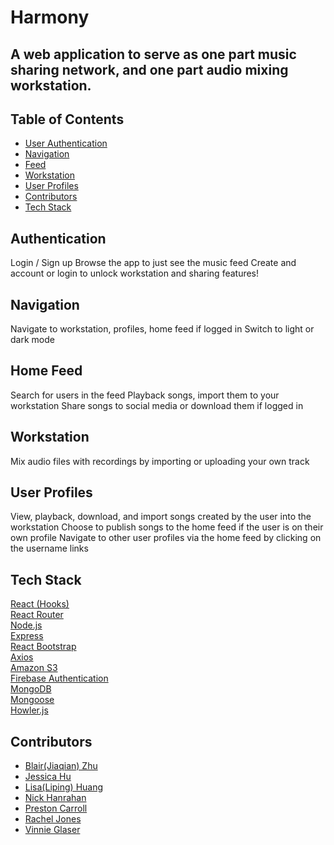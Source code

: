  # Harmony
A web application to serve as one part music sharing network, and one part audio mixing workstation.
---

## Table of Contents
  - [User Authentication](#Authentication)
  - [Navigation](#Navigation)
  - [Feed](#feed)
  - [Workstation](#workstation)
  - [User Profiles](#user-profiles)
  - [Contributors](#contributors)
  - [Tech Stack](#tech-stack)

## Authentication

Login / Sign up
Browse the app to just see the music feed
Create and account or login to unlock workstation and sharing features!

## Navigation

Navigate to workstation, profiles, home feed if logged in
Switch to light or dark mode

## Home Feed
Search for users in the feed
Playback songs, import them to your workstation
Share songs to social media or download them if logged in

## Workstation
Mix audio files with recordings by importing or uploading your own track

## User Profiles
View, playback, download, and import songs created by the user into the workstation
Choose to publish songs to the home feed if the user is on their own profile
Navigate to other user profiles via the home feed by clicking on the username links

## Tech Stack

[React (Hooks)](https://reactjs.org/)<br/> 
[React Router](https://reactrouter.com/)<br/> 
[Node.js](https://nodejs.org/en/)<br/> 
[Express](https://expressjs.com/)<br/> 
[React Bootstrap](https://react-bootstrap.github.io/)<br/> 
[Axios](https://www.npmjs.com/package/axios)<br/> 
[Amazon S3](https://aws.amazon.com/s3/)<br/> 
[Firebase Authentication](https://firebase.google.com)<br/> 
[MongoDB](https://www.mongodb.com/)<br/> 
[Mongoose](https://mongoosejs.com/)<br/> 
[Howler.js](https://howlerjs.com/)


## Contributors
- [Blair(Jiaqian) Zhu](https://github.com/happyzhu-tech)
- [Jessica Hu](https://github.com/rrrsss123)
- [Lisa(Liping) Huang](https://github.com/lipingh)
- [Nick Hanrahan](https://github.com/nickhanrahan)
- [Preston Carroll](https://github.com/prestondcarroll)
- [Rachel Jones](https://github.com/Jonesy464)
- [Vinnie Glaser](https://github.com/VinnieGlaser)

